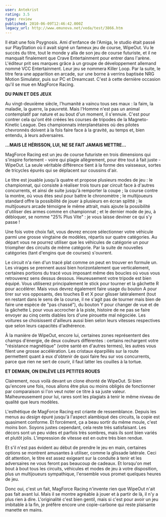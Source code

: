 ```yaml
---
user: Antekrist
rating: 3.5
type: review
published: 2010-06-09T12:46:42.000Z
legacy_url: http://www.emunova.net/veda/test/3866.htm
---
```

Il était une fois Psygnosis. Ami d'enfance de l'Amiga, le studio était passé sur PlayStation où il avait signé un fameux jeu de course, WipeOut. Vu le succès du titre, tout le monde y alla de son jeu de course futuriste, et il ne manquait finalement que Crave Entertainment pour entrer dans l'arène. L'éditeur prit ses marques grâce à un groupe de développement allemand nommé VCC Entertainment. Leur jeu se nommera Killer Loop. Par la suite, le titre fera une apparition en arcade, sur une borne à verrins baptisée NRG Motion Simulator, puis sur PC et Dreamcast. C'est à cette dernière occasion qu'il se mue en MagForce Racing.  

  

**DU PAIN ET DES JEUX**  

Au vingt-deuxième siècle, l'humanité a vaincu tous ses maux : la faim, la maladie, la guerre, la pauvreté. Mais l'Homme n'est pas un animal contemplatif par nature et au bout d'un moment, il s'ennuie. C'est pour contrer cela qu'ont été créées les courses de tripodes de la Magneto-Kinetic League. Des championnats interplanétaires où des pilotes chevronnés doivent à la fois faire face à la gravité, au temps et, bien entendu, à leurs adversaires.  

  

**...MAIS LE HÉRISSON, LUI, NE SE FAIT JAMAIS METTRE...**  

MagForce Racing est un jeu de course futuriste en trois dimensions qui s'inspire fortement - voire qui plagie allègrement, pour être tout à fait juste - WipeOut. La seule véritable différence tient à la forme des vaisseaux, sortes de tricycles épurés qui se déplacent sur coussins d'air.  

Le titre est jouable jusqu'à quatre et propose plusieurs modes de jeu : le championnat, qui consiste à réaliser trois tours par circuit face à d'autres concurrents, et ainsi de suite jusqu'à remporter la coupe ; la course contre la montre, où vous êtes seul pour battre le chronomètre ; le multijoueurs standard offre la possibilité de jouer à plusieurs en écran splitté ; le multijoueurs arcade témoigne le même attrait, mais ajoute la possibilité d'utiliser des armes comme en championnat ; et le dernier mode de jeu, à débloquer, se nomme "25% Plus Vite" : je vous laisse deviner ce qui s'y passe !  

Une fois votre choix fait, vous devrez encore sélectionner votre véhicule parmi une grosse vingtaine de modèles, répartis sur quatre catégories. Au départ vous ne pourrez utiliser que les véhicules de catégorie un pour triompher des circuits de même catégorie. Par la suite de nouvelles catégories (tant d'engins que de courses) s'ouvrent.  

Le circuit n'a rien d'un tracé plat comme on peut en trouver en formule un. Les virages se prennent aussi bien horizontalement que verticalement, certaines portions du tracé vous imposant même des boucles où vous vous retrouverez sens dessus dessous. Heureusement votre tripode est bien équipé. Vous utiliserez principalement le stick pour tourner et la gâchette R pour accélérer. Mais vous devrez également faire usage du bouton A pour tirer sur vos opposants, des touches B et X pour glisser latéralement (tout en restant dans le sens de la course, il ne s'agit pas de tourner mais bien de faire une espèce de "pas chassé"), du bouton Y pour changer de vue et de la gâchette L pour vous accrocher à la piste, histoire de ne pas se faire envoyer au cinq cents diables lors d'une pirouette mal négociée. Les voitures se choisissent d'ailleurs aussi bien selon leurs vitesses respectives que selon leurs capacités d'adhérence.  

À la manière de WipeOut, encore lui, certaines zones représentent des champs d'énergie, de deux couleurs différentes : certains rechargent votre "résistance magnétique" (votre santé en d'autres termes), les autres vous filent une grosse accélération. Les cristaux éparpillés sur la route permettent quant à eux d'obtenir de quoi faire feu sur vos concurrents, parce que rien ne sert de courir, il faut latter les couilles à la tortue.  

  

**ET DEMAIN, ON ENLÈVE LES PETITES ROUES**  

Clairement, nous voilà devant un clone éhonté de WipeOut. Si bien qu'encore une fois, nous allons être plus ou moins obligés de fonctionner par comparaison si l'on veut noter ce titre à sa juste valeur. Malheureusement pour lui, rares sont les plagiats à tenir le même niveau de qualité que leurs modèles.  

L'esthétique de MagForce Racing est criante de ressemblance. Depuis les menus au _design_ épuré jusqu'à l'aspect alambiqué des circuits, la copie est quasiment conforme. Et forcément, ça a beau sortir du même moule, c'est moins bon. Soyons justes cependant, cela reste très satisfaisant. Les décors sont un peu vides et parfois très sombres, mais ils sont bien variés et plutôt jolis. L'impression de vitesse est en outre très bien rendue.  

Et s'il n'est pas évident au début de prendre le jeu en main, certaines options se montrent amusantes à utiliser, comme la glissade latérale. Ceci dit attention, le titre est assez exigeant sur la conduite à tenir et les adversaires ne vous feront pas beaucoup de cadeaux. Et lorsqu'on met bout à bout tous les circuits, véhicules et modes de jeu à votre disposition, plus un multijoueurs sympathique, l'ensemble vous promet quelques heures de jeu.  

Donc oui, c'est un fait, MagForce Racing n'invente rien que WipeOut n'ait pas fait avant lui. Mais il se montre agréable à jouer et à partir de là, il n'y a plus rien à dire. L'originalité c'est bien gentil, mais si c'est pour avoir un jeu imbitable à la fin, je préfère encore une copie-carbone qui reste plaisante manette en mains.